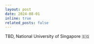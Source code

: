 ```yaml
---
layout: post
date: 2024-08-01
inline: true
related_posts: false
---
```


TBD, National University of Singapore 🇸🇬
